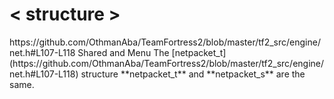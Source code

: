 # < structure >

<title>netpacket_t</title>
<structure>
	<source>https://github.com/OthmanAba/TeamFortress2/blob/master/tf2_src/engine/net.h#L107-L118</source>
	<realm>Shared and Menu</realm>
	<description>
		The [netpacket_t](https://github.com/OthmanAba/TeamFortress2/blob/master/tf2_src/engine/net.h#L107-L118) structure
		<note>
			**netpacket_t** and **netpacket_s** are the same.
		</note>
	</description>
	<fields>
		<item name="from" type="netadr_t"></item>
		<item name="source" type="int"></item>
		<item name="received" type="double"></item>
		<item name="data" type="unsigned char*"></item>
		<item name="message" type="bf_read"></item>
		<item name="size" type="int"></item>
		<item name="wiresize" type="int"></item>
		<item name="stream" type="bool"></item>
		<item name="pNext" type="netpacket_s*"></item>
	</fields>
</structure>